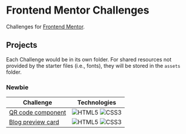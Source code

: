 # Frontend Mentor Challenges

Challenges for [Frontend Mentor](https://www.frontendmentor.io).

## Projects

Each Challenge would be in its own folder.
For shared resources not provided by the starter files (i.e., fonts), they will be stored in the `assets` folder.

### Newbie

| Challenge                                | Technologies                                                                                                                                                                                                     |
| ---------------------------------------- | ---------------------------------------------------------------------------------------------------------------------------------------------------------------------------------------------------------------- |
| [QR code component](./qr-code-component) | ![HTML5](https://img.shields.io/badge/html5-%23E34F26.svg?style=for-the-badge&logo=html5&logoColor=white) ![CSS3](https://img.shields.io/badge/css3-%231572B6.svg?style=for-the-badge&logo=css3&logoColor=white) |
| [Blog preview card](./blog-preview-card) | ![HTML5](https://img.shields.io/badge/html5-%23E34F26.svg?style=for-the-badge&logo=html5&logoColor=white) ![CSS3](https://img.shields.io/badge/css3-%231572B6.svg?style=for-the-badge&logo=css3&logoColor=white) |

